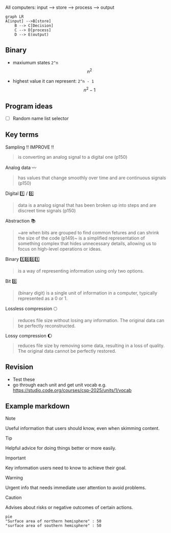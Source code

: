 All computers: input --> store --> process --> output

```mermaid
graph LR
A[input] -->B[store]
    B --> C[Decision]
    C --> D[process]
    D --> E(output)
```

## Binary 
- maxiumum states `2^n` 
$$
 {n^2} 
$$

- highest value it can represent: `2^n - 1`
$$
 {{n^2}-1} 
$$

## Program ideas
- [ ] Random name list selector


 
## Key terms

Sampling ‼️  IMPROVE ‼️ 
> is converting an analog signal to a digital one (p150)

Analog data  〰️ 
> has values that change smoothly over time and are continuous signals (p150)

Digital 1️⃣ / 0️⃣ 
>  data is a analog signal that has been broken up into steps and are discreet time signals (p150)

Abstraction 📚 
>  ~are when bits are grouped to find common fetures and can shrink the size of the code (p149)~
> is a simplified representation of something complex that hides unnecessary details, allowing us to focus on high-level operations or ideas.

Binary 1️⃣0️⃣0️⃣1️⃣
> is a way of representing information using only two options.

Bit 0️⃣
> (binary digit) is a single unit of information in a computer, typically represented as a 0 or 1.

Lossless compression  🌕
> reduces file size without losing any information. The original data can be perfectly reconstructed.

Lossy compression 🌔
> reduces file size by removing some data, resulting in a loss of quality. The original data cannot be perfectly restored.





## Revision
- Test these
- go through each unit and get unit vocab e.g. https://studio.code.org/courses/csp-2025/units/1/vocab




## Example markdown
> [!NOTE]
> Useful information that users should know, even when skimming content.

> [!TIP]
> Helpful advice for doing things better or more easily.

> [!IMPORTANT]
> Key information users need to know to achieve their goal.

> [!WARNING]
> Urgent info that needs immediate user attention to avoid problems.

> [!CAUTION]
> Advises about risks or negative outcomes of certain actions.




```mermaid
pie
"Surface area of northern hemisphere" : 50
"surface area of southern hemisphere" : 50
```